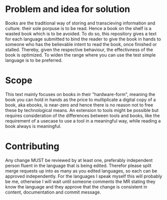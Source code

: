 # Problem and idea for solution
Books are the traditional way of storing and transcieving information and culture. their sole porpuse is to be read.
Hence a book on the shelf is a wasted book which is to be avoided. To do so, this repository gives a text for each language submitted to bind the reader to give the book in hands to someone who has the believable intent to read the book, once finished or stalled. Thereby, given the respective behaviour, the effectivness of the book is optimized. To widen the range where you can use the test simple language is to be preferred.

# Scope
This text mainly focuses on books in their "hardware-form", meaning the book you can hold in hands as the price to multiplicate a digital copy of a book, aka ebooks, is near-zero and hence there is no reason not to free these by technological means.
An extension to tools might be possible but requires consideration of the differences between tools and books, like the requirement of a usecase to use a tool in a meaningful way, while reading a book always is meaningful.

# Contributing
Any change MUST be reviewed by at least one, preferably independent person fluent in the language that is being edited. Therefor please split merge requests up into as many as you edited languages, so each can be approved independently. For the languages I speak myself this will probably be me, otherwise I will wait until someone comments the MR stating they know the language and they approve that the change is consistent in content, documentation and commit message.
